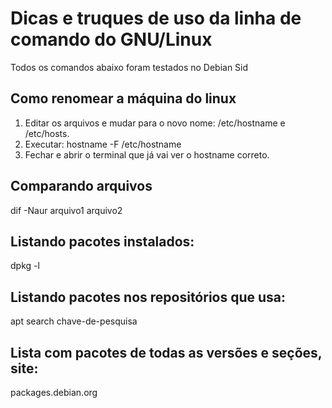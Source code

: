 # Dicas e truques de uso da linha de comando do GNU/Linux 

Todos os comandos abaixo foram testados no Debian Sid

## Como renomear a máquina do linux

1. Editar os arquivos e mudar para o novo nome: /etc/hostname e /etc/hosts.
2. Executar: hostname -F /etc/hostname
3. Fechar e abrir o terminal que já vai ver o hostname correto.

## Comparando arquivos

dif -Naur arquivo1 arquivo2

## Listando pacotes instalados:

dpkg -l

## Listando pacotes nos repositórios que usa:

apt search chave-de-pesquisa

## Lista com pacotes de todas as versões e seções, site:
packages.debian.org
